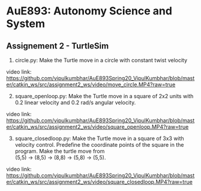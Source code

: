 # AuE893: Autonomy Science and System

## Assignement 2 - TurtleSim

1) circle.py: Make the Turtle move in a circle with constant twist velocity  
  
video link: https://github.com/vipulkumbhar/AuE893Spring20_VipulKumbhar/blob/master/catkin_ws/src/assignment2_ws/video/move_circle.MP4?raw=true
  
2) square_openloop.py: Make the Turtle move in a square of 2x2 units with 0.2 linear velocity
and 0.2 rad/s angular velocity.  

video link: https://github.com/vipulkumbhar/AuE893Spring20_VipulKumbhar/blob/master/catkin_ws/src/assignment2_ws/video/square_openloop.MP4?raw=true
  
3)  square_closedloop.py: Make the Turtle move in a square of 3x3 with velocity control. Predefine
the coordinate points of the square in the program. Make the turtle move from   
(5,5) -> (8,5) -> (8,8) -> (5,8) -> (5,5).  

video link: https://github.com/vipulkumbhar/AuE893Spring20_VipulKumbhar/blob/master/catkin_ws/src/assignment2_ws/video/square_closedloop.MP4?raw=true

